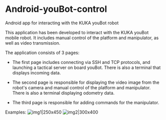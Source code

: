 # Android-youBot-control
Android app for interacting with the KUKA youBot robot

This application has been developed to interact with the KUKA youBot mobile robot. It includes manual control of the platform and manipulator, as well as video transmission.

The application consists of 3 pages:

- The first page includes connecting via SSH and TCP protocols, and launching a tactical server on board youBot. There is also a terminal that displays incoming data.

- The second page is responsible for displaying the video image from the robot's camera and manual control of the platform and manipulator. There is also a terminal displaying odometry data.

- The third page is responsible for adding commands for the manipulator.

Examples:
![img1|250x450](Screenshot_2022-05-19-14-02-30-704_com.example.youbot.png)
![img2|300x400](video_Moment.jpg)